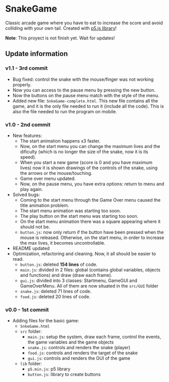 # SnakeGame
Classic arcade game where you have to eat to increase the score and avoid colliding with your own tail.
Created with [p5.js library](https://p5js.org/)!

**Note**: This proyect is not finish yet. Wait for updates!

## Update information
### **v1.1** - 3rd commit
* Bug fixed: control the snake with the mouse/finger was not working properly.
* Now you can access to the pause menu by pressing the new button.
* Now the buttons on the pause menu match with the style of the menu.
* Added new file: `SnkeGame-complete.html`. This new file contains all the game, and it is the only file needed to run it (include all the code). This is also the file needed to run the program on mobile.
### **v1.0** - 2nd commit
* New features:
    * The start animation happens x3 faster.
    * Now, on the start menu you can change the maximum lives and the dificulty (which is no longer the size of the snake, now it is its speed).
    * When you start a new game (score is 0 and you have maximum lives) now it is shown drawings of the controls of the snake, using the arrows or the mouse/touching.
    * Game over menu updated.
    * Now, on the pause menu, you have extra options: return to menu and play again.
* Solved bugs:
    * Coming to the start menu through the Game Over menu caused the title animation problem.
    * The start menu animation was starting too soon.
    * The play button on the start menu was starting too soon.
    * On the start menu animation there was a square appearing where it should not be.
    * `button.js`: now only return if the button have been pressed when the mouse is released. Otherwise, on the start menu, in order to increase the max lives, it becomes uncontrollable. 
* README updated
* Optimization, refactoring and cleaning. Now, it all should be easier to read.
    * `button.js`: deleted **154 lines** of code.
    * `main.js`: divided in 2 files: global (contains global variables, objects and functions) and draw (draw each frame).
    * `gui.js`: divided into 3 classes: Startmenu, GameGUI and GameOverMenu. All of them are now situated in the `src/GUI` folder
    * `snake.js`: deleted 71 lines of code.
    * `food.js`: deleted 20 lines of code.
    
### **v0.0** - 1st commit
 * Adding files for the basic game:
    * `SnkeGame.html`
    * `src` folder:
        * `main.js`: setup the system, draw each frame, control the events, the game variables and the game objects
        * `snake.js`: controls and renders the snake (player)
        * `food.js`: controls and renders the target of the snake
        * `gui.js`: controls and renders the GUI of the game
    * `lib` folder:
        * `p5.min.js`: p5 library
        * `button.js`: library to create buttons
